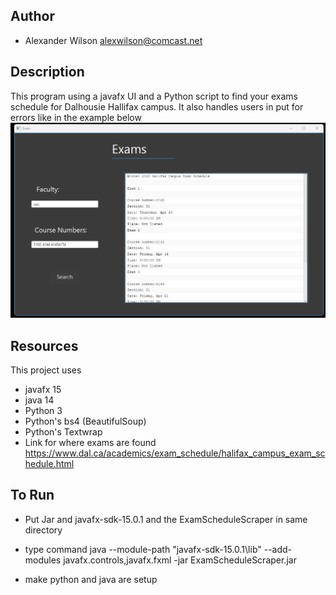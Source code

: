
## Author

* Alexander Wilson alexwilson@comcast.net

## Description 
This program using a javafx UI and a Python script to find your exams schedule for Dalhousie Hallifax campus. 
It also handles users in put for errors like in the example below 
![alt text](https://github.com/awilson02/ExamScheduleScraper/blob/master/image/image.png)

## Resources

This project uses 

* javafx 15 
* java 14
* Python 3
* Python's bs4 (BeautifulSoup)
* Python's Textwrap 
* Link for where exams are found https://www.dal.ca/academics/exam_schedule/halifax_campus_exam_schedule.html


## To Run 
* Put Jar and javafx-sdk-15.0.1 and the ExamScheduleScraper in same directory
* type command 
    java --module-path "javafx-sdk-15.0.1\lib" --add-modules javafx.controls,javafx.fxml -jar ExamScheduleScraper.jar
    
* make python and java are setup 

